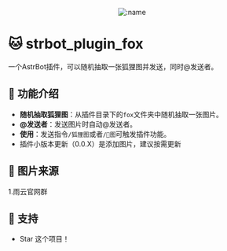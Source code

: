 </div>

<div align="center">

![:name](https://count.getloli.com/@astrbot_plugin_fox?name=astrbot_plugin_foxy&theme=original-new&padding=7&offset=0&align=top&scale=1&pixelated=1&darkmode=auto)

</div>




# 🐱 strbot_plugin_fox

一个AstrBot插件，可以随机抽取一张狐狸图并发送，同时@发送者。

## 🚀 功能介绍

- **随机抽取狐狸图**：从插件目录下的`fox`文件夹中随机抽取一张图片。
- **@发送者**：发送图片时自动@发送者。
- **使用**：发送指令`/狐狸图`或者`/🦊图`可触发插件功能。
- 插件小版本更新（0.0.X）是添加图片，建议按需更新

## 🤝 图片来源

1.雨云官网群

## 🌟 支持

- Star 这个项目！